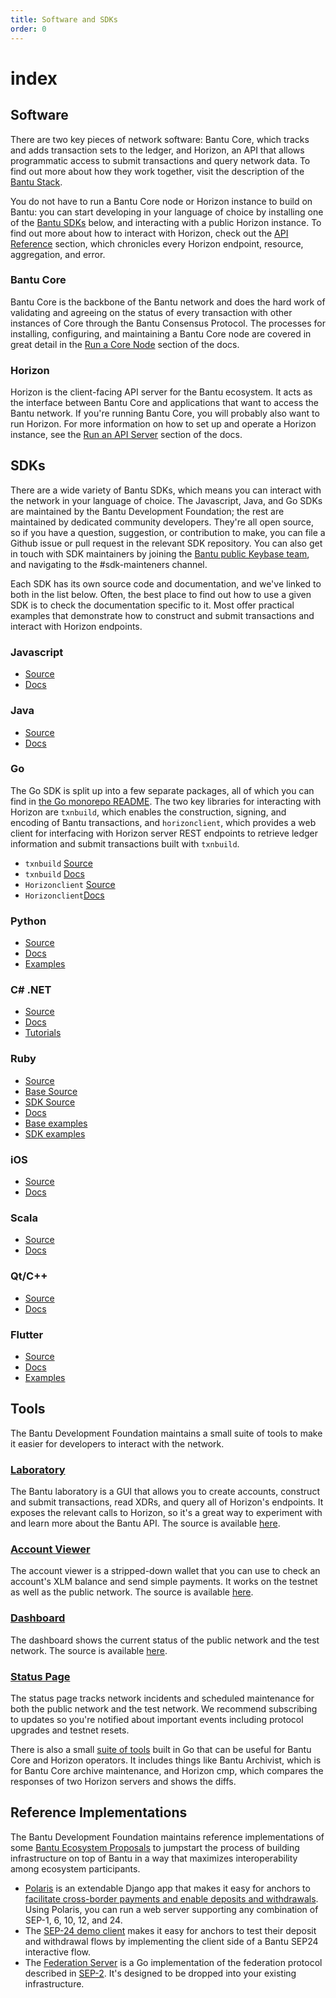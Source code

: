 ```yaml
---
title: Software and SDKs
order: 0
---
```


# index

## Software

There are two key pieces of network software: Bantu Core, which tracks and adds transaction sets to the ledger, and Horizon, an API that allows programmatic access to submit transactions and query network data. To find out more about how they work together, visit the description of the [Bantu Stack](../start/bantu-stack.md).

You do not have to run a Bantu Core node or Horizon instance to build on Bantu: you can start developing in your language of choice by installing one of the [Bantu SDKs](index.md#sdks) below, and interacting with a public Horizon instance. To find out more about how to interact with Horizon, check out the [API Reference](../api/introduction/index.md) section, which chronicles every Horizon endpoint, resource, aggregation, and error.

### Bantu Core

Bantu Core is the backbone of the Bantu network and does the hard work of validating and agreeing on the status of every transaction with other instances of Core through the Bantu Consensus Protocol. The processes for installing, configuring, and maintaining a Bantu Core node are covered in great detail in the [Run a Core Node](../run-core-node/index.md) section of the docs.

### Horizon

Horizon is the client-facing API server for the Bantu ecosystem. It acts as the interface between Bantu Core and applications that want to access the Bantu network. If you're running Bantu Core, you will probably also want to run Horizon. For more information on how to set up and operate a Horizon instance, see the [Run an API Server](../run-api-server/index.md) section of the docs.

## SDKs

There are a wide variety of Bantu SDKs, which means you can interact with the network in your language of choice. The Javascript, Java, and Go SDKs are maintained by the Bantu Development Foundation; the rest are maintained by dedicated community developers. They're all open source, so if you have a question, suggestion, or contribution to make, you can file a Github issue or pull request in the relevant SDK repository. You can also get in touch with SDK maintainers by joining the [Bantu public Keybase team](https://keybase.io/team/stellar.public), and navigating to the \#sdk-mainteners channel.

Each SDK has its own source code and documentation, and we've linked to both in the list below. Often, the best place to find out how to use a given SDK is to check the documentation specific to it. Most offer practical examples that demonstrate how to construct and submit transactions and interact with Horizon endpoints.

### Javascript

* [Source](https://github.com/stellar/js-stellar-sdk)
* [Docs](https://stellar.github.io/js-stellar-sdk/)

### Java

* [Source](https://github.com/stellar/java-stellar-sdk)
* [Docs](https://stellar.github.io/java-stellar-sdk/)

### Go

The Go SDK is split up into a few separate packages, all of which you can find in [the Go monorepo README](https://github.com/stellar/go/blob/master/docs/reference/readme.md). The two key libraries for interacting with Horizon are `txnbuild`, which enables the construction, signing, and encoding of Bantu transactions, and `horizonclient`, which provides a web client for interfacing with Horizon server REST endpoints to retrieve ledger information and submit transactions built with `txnbuild`.

* `txnbuild` [Source](https://github.com/stellar/go/tree/master/txnbuild)
* `txnbuild` [Docs](https://godoc.org/github.com/stellar/go/txnbuild)
* `Horizonclient` [Source](https://github.com/stellar/go/tree/master/clients/horizonclient)
* `Horizonclient`[Docs](https://godoc.org/github.com/stellar/go/clients/horizonclient)

### Python

* [Source](https://github.com/StellarCN/py-stellar-base)
* [Docs](https://stellar-sdk.readthedocs.io/en/latest/)
* [Examples](https://github.com/StellarCN/py-stellar-base/tree/master/examples)

### C\# .NET

* [Source](https://github.com/elucidsoft/dotnet-stellar-sdk)
* [Docs](https://elucidsoft.github.io/dotnet-stellar-sdk/api/index.html)
* [Tutorials](https://elucidsoft.github.io/dotnet-stellar-sdk/tutorials/index.html)

### Ruby

* [Source](https://github.com/astroband/ruby-stellar-sdk)
* [Base Source](https://github.com/astroband/ruby-stellar-sdk/blob/master/base/README.md)
* [SDK Source](https://github.com/astroband/ruby-stellar-sdk/blob/master/sdk/README.md)
* [Docs](https://www.rubydoc.info/gems/stellar-sdk)
* [Base examples](https://github.com/astroband/ruby-stellar-sdk/tree/master/base/examples)
* [SDK examples](https://github.com/astroband/ruby-stellar-sdk/tree/master/sdk/examples)

### iOS

* [Source](https://github.com/Soneso/stellar-ios-mac-sdk)
* [Docs](https://github.com/Soneso/stellar-ios-mac-sdk/tree/master/docs)

### Scala

* [Source](https://github.com/Synesso/scala-stellar-sdk)
* [Docs](https://synesso.github.io/scala-stellar-sdk/)

### Qt/C++

* [Source](https://github.com/bnogalm/StellarQtSDK)
* [Docs](https://github.com/bnogalm/StellarQtSDK/wiki)

### Flutter

* [Source](https://github.com/Soneso/stellar_flutter_sdk)
* [Docs](https://github.com/Soneso/stellar_flutter_sdk/tree/master/documentation)
* [Examples](https://github.com/Soneso/stellar_flutter_sdk/tree/master/documentation/sdk_examples)

## Tools

The Bantu Development Foundation maintains a small suite of tools to make it easier for developers to interact with the network.

### [Laboratory](https://www.stellar.org/laboratory/)

The Bantu laboratory is a GUI that allows you to create accounts, construct and submit transactions, read XDRs, and query all of Horizon's endpoints. It exposes the relevant calls to Horizon, so it's a great way to experiment with and learn more about the Bantu API. The source is available [here](https://github.com/stellar/laboratory).

### [Account Viewer](https://www.stellar.org/account-viewer/)

The account viewer is a stripped-down wallet that you can use to check an account's XLM balance and send simple payments. It works on the testnet as well as the public network. The source is available [here](https://github.com/stellar/account-viewer).

### [Dashboard](http://dashboard.stellar.org)

The dashboard shows the current status of the public network and the test network. The source is available [here](https://github.com/stellar/dashboard).

### [Status Page](https://status.stellar.org/)

The status page tracks network incidents and scheduled maintenance for both the public network and the test network. We recommend subscribing to updates so you're notified about important events including protocol upgrades and testnet resets.

There is also a small [suite of tools](https://github.com/stellar/go/tree/master/tools) built in Go that can be useful for Bantu Core and Horizon operators. It includes things like Bantu Archivist, which is for Bantu Core archive maintenance, and Horizon cmp, which compares the responses of two Horizon servers and shows the diffs.

## Reference Implementations

The Bantu Development Foundation maintains reference implementations of some [Bantu Ecosystem Proposals](https://github.com/stellar/stellar-protocol/tree/master/ecosystem) to jumpstart the process of building infrastructure on top of Bantu in a way that maximizes interoperability among ecosystem participants.

* [Polaris](https://github.com/stellar/django-polaris) is an extendable Django app that makes it easy for anchors to [facilitate cross-border payments and enable deposits and withdrawals](). Using Polaris, you can run a web server supporting any combination of SEP-1, 6, 10, 12, and 24.
* The [SEP-24 demo client](https://github.com/stellar/sep24-demo-client) makes it easy for anchors to test their deposit and withdrawal flows by implementing the client side of a Bantu SEP24 interactive flow.
* The [Federation Server](https://github.com/stellar/go/tree/master/services/federation) is a Go implementation of the federation protocol described in [SEP-2](https://github.com/stellar/stellar-protocol/blob/master/ecosystem/sep-0002.md). It's designed to be dropped into your existing infrastructure.


